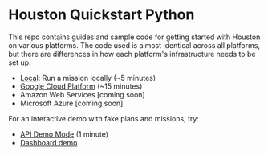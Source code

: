 
# Houston Quickstart Python

This repo contains guides and sample code for getting started with Houston on various platforms. The code used is almost 
identical across all platforms, but there are differences in how each platform's infrastructure needs to be set up. 

- [Local](./local): Run a mission locally (~5 minutes)
- [Google Cloud Platform](./google-cloud) (~15 minutes) 
- Amazon Web Services [coming soon]
- Microsoft Azure [coming soon]

For an interactive demo with fake plans and missions, try:
- [API Demo Mode](https://github.com/datasparq-ai/houston/blob/main/docs/demo_mode.md) (1 minute)
- [Dashboard demo](https://storage.googleapis.com/houston-static/dashboard/demo.html?demo)
